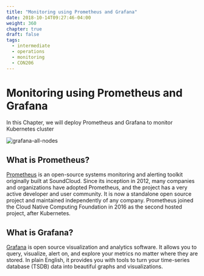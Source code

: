 ```yaml
---
title: "Monitoring using Prometheus and Grafana"
date: 2018-10-14T09:27:46-04:00
weight: 360
chapter: true
draft: false
tags:
  - intermediate
  - operations
  - monitoring
  - CON206
---
```


# Monitoring using Prometheus and Grafana

In this Chapter, we will deploy Prometheus and Grafana to monitor Kubernetes cluster

![grafana-all-nodes](/images/grafana-all-nodes.png)

## What is Prometheus?

[Prometheus](https://prometheus.io/) is an open-source systems monitoring and alerting toolkit originally built at SoundCloud. Since its inception in 2012, many companies and organizations have adopted Prometheus, and the project has a very active developer and user community. It is now a standalone open source project and maintained independently of any company. Prometheus joined the Cloud Native Computing Foundation in 2016 as the second hosted project, after Kubernetes.

## What is Grafana?

[Grafana](https://grafana.com/) is open source visualization and analytics software. It allows you to query, visualize, alert on, and explore your metrics no matter where they are stored. In plain English, it provides you with tools to turn your time-series database (TSDB) data into beautiful graphs and visualizations.
